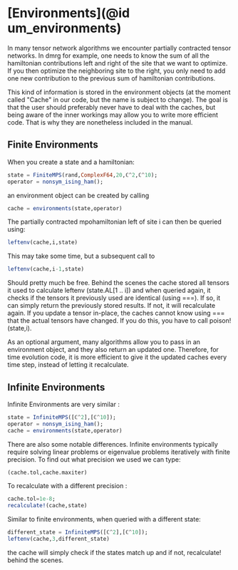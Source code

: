 # [Environments](@id um_environments)

In many tensor network algorithms we encounter partially contracted tensor networks. In dmrg for example, one needs to know the sum of all the hamiltonian contributions left and right of the site that we want to optimize. If you then optimize the neighboring site to the right, you only need to add one new contribution to the previous sum of hamiltonian contributions.

This kind of information is stored in the environment objects (at the moment called "Cache" in our code, but the name is subject to change). The goal is that the user should preferably never have to deal with the caches, but being aware of the inner workings may allow you to write more efficient code. That is why they are nonetheless included in the manual.

## Finite Environments

When you create a state and a hamiltonian:

```julia
state = FiniteMPS(rand,ComplexF64,20,ℂ^2,ℂ^10);
operator = nonsym_ising_ham();
```

an environment object can be created by calling
```julia
cache = environments(state,operator)
```

The partially contracted mpohamiltonian left of site i can then be queried using:
```julia
leftenv(cache,i,state)
```

This may take some time, but a subsequent call to
```julia
leftenv(cache,i-1,state)
```

Should pretty much be free. Behind the scenes the cache stored all tensors it used to calculate leftenv (state.AL[1 .. i]) and when queried again, it checks if the tensors it previously used are identical (using ===). If so, it can simply return the previously stored results. If not, it will recalculate again. If you update a tensor in-place, the caches cannot know using === that the actual tensors have changed. If you do this, you have to call poison!(state,i).

As an optional argument, many algorithms allow you to pass in an environment object, and they also return an updated one. Therefore, for time evolution code, it is more efficient to give it the updated caches every time step, instead of letting it recalculate.

## Infinite Environments

Infinite Environments are very similar :
```julia
state = InfiniteMPS([ℂ^2],[ℂ^10]);
operator = nonsym_ising_ham();
cache = environments(state,operator)
```

There are also some notable differences. Infinite environments typically require solving linear problems or eigenvalue problems iteratively with finite precision. To find out what precision we used we can type:
```julia
(cache.tol,cache.maxiter)
```

To recalculate with a different precision :
```julia
cache.tol=1e-8;
recalculate!(cache,state)
```

Similar to finite environments, when queried with a different state:
```julia
different_state = InfiniteMPS([ℂ^2],[ℂ^10]);
leftenv(cache,3,different_state)
```

the cache will simply check if the states match up and if not, recalculate! behind the scenes.
